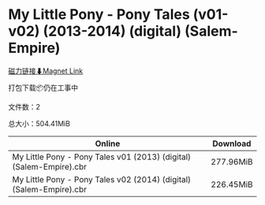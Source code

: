 # My Little Pony - Pony Tales (v01-v02) (2013-2014) (digital) (Salem-Empire)

[磁力链接⬇Magnet Link](magnet:?xt=urn:btih:21599e07caf7256da8f2ae86bcb1f44660d7d68e&dn=My%20Little%20Pony%20-%20Pony%20Tales%20%28v01-v02%29%20%282013-2014%29%20%28digital%29%20%28Salem-Empire%29)

打包下载📦仍在工事中

文件数：2

总大小：504.41MiB

Online | Download
--- | ---
My Little Pony - Pony Tales v01 (2013) (digital) (Salem-Empire).cbr | 277.96MiB
My Little Pony - Pony Tales v02 (2014) (digital) (Salem-Empire).cbr | 226.45MiB